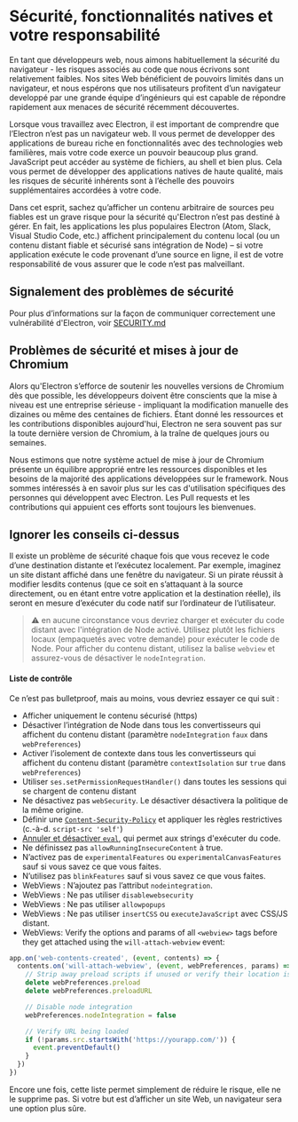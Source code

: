# Sécurité, fonctionnalités natives et votre responsabilité

En tant que développeurs web, nous aimons habituellement la sécurité du navigateur - les risques associés au code que nous écrivons sont relativement faibles. Nos sites Web bénéficient de pouvoirs limités dans un navigateur, et nous espérons que nos utilisateurs profitent d’un navigateur developpé par une grande équipe d’ingénieurs qui est capable de répondre rapidement aux menaces de sécurité récemment découvertes.

Lorsque vous travaillez avec Electron, il est important de comprendre que l’Electron n’est pas un navigateur web. Il vous permet de developper des applications de bureau riche en fonctionnalités avec des technologies web familières, mais votre code exerce un pouvoir beaucoup plus grand. JavaScript peut accéder au système de fichiers, au shell et bien plus. Cela vous permet de développer des applications natives de haute qualité, mais les risques de sécurité inhérents sont à l’échelle des pouvoirs supplémentaires accordées à votre code.

Dans cet esprit, sachez qu’afficher un contenu arbitraire de sources peu fiables est un grave risque pour la sécurité qu'Electron n’est pas destiné à gérer. En fait, les applications les plus populaires Electron (Atom, Slack, Visual Studio Code, etc.) affichent principalement du contenu local (ou un contenu distant fiable et sécurisé sans intégration de Node) – si votre application exécute le code provenant d’une source en ligne, il est de votre responsabilité de vous assurer que le code n’est pas malveillant.

## Signalement des problèmes de sécurité

Pour plus d’informations sur la façon de communiquer correctement une vulnérabilité d'Electron, voir [SECURITY.md](https://github.com/electron/electron/tree/master/SECURITY.md)

## Problèmes de sécurité et mises à jour de Chromium

Alors qu'Electron s’efforce de soutenir les nouvelles versions de Chromium dès que possible, les développeurs doivent être conscients que la mise à niveau est une entreprise sérieuse - impliquant la modification manuelle des dizaines ou même des centaines de fichiers. Étant donné les ressources et les contributions disponibles aujourd'hui, Electron ne sera souvent pas sur la toute dernière version de Chromium, à la traîne de quelques jours ou semaines.

Nous estimons que notre système actuel de mise à jour de Chromium présente un équilibre approprié entre les ressources disponibles et les besoins de la majorité des applications développées sur le framework. Nous sommes intéressés à en savoir plus sur les cas d'utilisation spécifiques des personnes qui développent avec Electron. Les Pull requests et les contributions qui appuient ces efforts sont toujours les bienvenues.

## Ignorer les conseils ci-dessus

Il existe un problème de sécurité chaque fois que vous recevez le code d’une destination distante et l’exécutez localement. Par exemple, imaginez un site distant affiché dans une fenêtre du navigateur. Si un pirate réussit à modifier lesdits contenus (que ce soit en s’attaquant à la source directement, ou en étant entre votre application et la destination réelle), ils seront en mesure d’exécuter du code natif sur l’ordinateur de l’utilisateur.

> :warning: en aucune circonstance vous devriez charger et exécuter du code distant avec l'intégration de Node activé. Utilisez plutôt les fichiers locaux (empaquetés avec votre demande) pour exécuter le code de Node. Pour afficher du contenu distant, utilisez la balise `webview` et assurez-vous de désactiver le `nodeIntegration`.

#### Liste de contrôle

Ce n’est pas bulletproof, mais au moins, vous devriez essayer ce qui suit :

* Afficher uniquement le contenu sécurisé (https)
* Désactiver l’intégration de Node dans tous les convertisseurs qui affichent du contenu distant (paramètre `nodeIntegration` `faux` dans `webPreferences`)
* Activer l’isolement de contexte dans tous les convertisseurs qui affichent du contenu distant (paramètre `contextIsolation` sur `true` dans `webPreferences`)
* Utiliser `ses.setPermissionRequestHandler()` dans toutes les sessions qui se chargent de contenu distant
* Ne désactivez pas `webSecurity`. Le désactiver désactivera la politique de la même origine.
* Définir une [`Content-Security-Policy`](http://www.html5rocks.com/en/tutorials/security/content-security-policy/) et appliquer les règles restrictives (c.-à-d. `script-src 'self'`)
* [Annuler et désactiver `eval`](https://github.com/nylas/N1/blob/0abc5d5defcdb057120d726b271933425b75b415/static/index.js#L6-L8), qui permet aux strings d'exécuter du code.
* Ne définissez pas `allowRunningInsecureContent` à true.
* N’activez pas de `experimentalFeatures` ou `experimentalCanvasFeatures` sauf si vous savez ce que vous faites.
* N’utilisez pas `blinkFeatures` sauf si vous savez ce que vous faites.
* WebViews : N’ajoutez pas l’attribut `nodeintegration`.
* WebViews : Ne pas utiliser `disablewebsecurity`
* WebViews : Ne pas utiliser `allowpopups`
* WebViews : Ne pas utiliser `insertCSS` ou `executeJavaScript` avec CSS/JS distant.
* WebViews: Verify the options and params of all `<webview>` tags before they get attached using the `will-attach-webview` event:

```js
app.on('web-contents-created', (event, contents) => {
  contents.on('will-attach-webview', (event, webPreferences, params) => {
    // Strip away preload scripts if unused or verify their location is legitimate
    delete webPreferences.preload
    delete webPreferences.preloadURL

    // Disable node integration
    webPreferences.nodeIntegration = false

    // Verify URL being loaded
    if (!params.src.startsWith('https://yourapp.com/')) {
      event.preventDefault()
    }
  })
})
```

Encore une fois, cette liste permet simplement de réduire le risque, elle ne le supprime pas. Si votre but est d’afficher un site Web, un navigateur sera une option plus sûre.